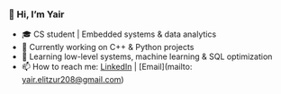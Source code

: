 
### 👋 Hi, I’m Yair
- 🎓 CS student | Embedded systems & data analytics
- 🔭 Currently working on C++ & Python projects
- 🌱 Learning low-level systems, machine learning & SQL optimization
- 📫 How to reach me:   [LinkedIn](https://www.linkedin.com/in/yair-elitzur-401199244/) | [Email](mailto: yair.elitzur208@gmail.com)

